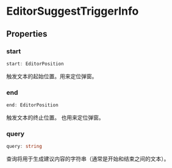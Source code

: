 <!--
 * @Author: luhaifeng666 youzui@hotmail.com
 * @Date: 2022-08-23 11:37:51
 * @LastEditors: luhaifeng666
 * @LastEditTime: 2023-01-08 09:51:58
 * @Description: 
-->
# EditorSuggestTriggerInfo

## Properties

### start

```ts
start: EditorPosition
```

触发文本的起始位置。用来定位弹窗。

### end

```ts
end: EditorPosition
```

触发文本的终止位置。 也用来定位弹窗。

### query

```ts
query: string
```

查询将用于生成建议内容的字符串（通常是开始和结束之间的文本）。
